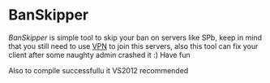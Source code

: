 # BanSkipper
*BanSkipper* is simple tool to skip your ban on servers like SPb, keep in mind that you still need to use [VPN](https://www.softether.org) to join this servers, also this tool can fix your client after some naughty admin crashed it :) Have fun

Also to compile successfullu it VS2012 recommended
